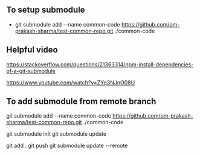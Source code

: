 ## To setup submodule
- git submodule add --name common-code https://github.com/om-prakash-sharma/test-common-repo.git ./common-code

## Helpful video 
https://stackoverflow.com/questions/21363314/npm-install-dependencies-of-a-git-submodule

https://www.youtube.com/watch?v=ZYq3NJnO08U


## To add submodule from remote branch
git submodule add --name common-code https://github.com/om-prakash-sharma/test-common-repo.git ./common-code

git submodule init 
git submodule update

git add .
git push
git submodule update --remote